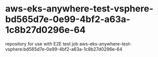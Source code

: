 # aws-eks-anywhere-test-vsphere-bd565d7e-0e99-4bf2-a63a-1c8b27d0296e-64
repository for use with E2E test job aws-eks-anywhere-test-vsphere:bd565d7e-0e99-4bf2-a63a-1c8b27d0296e-64
